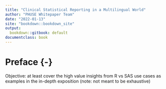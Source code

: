 ```yaml
---
title: "Clinical Statistical Reporting in a Multilingual World"
author: "PHUSE Whitepaper Team"
date: "2022-01-13"
site: "bookdown::bookdown_site"
output:
  bookdown::gitbook: default
documentclass: book
---
```


# Preface {-}

Objective: at least cover the high value insights from R vs SAS use cases as examples in the in-depth exposition (note: not meant to be exhaustive)
